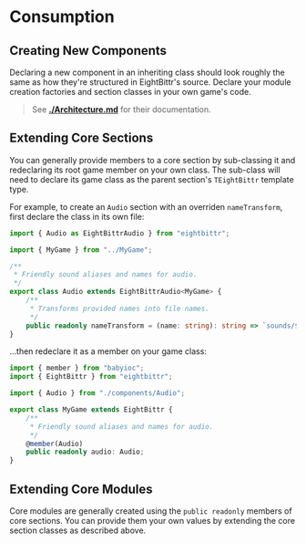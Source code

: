 # Consumption

## Creating New Components

Declaring a new component in an inheriting class should look roughly the same as how they're structured in EightBittr's source.
Declare your module creation factories and section classes in your own game's code.

> See **[./Architecture.md](./Architecture.md)** for their documentation.

## Extending Core Sections

You can generally provide members to a core section by sub-classing it and redeclaring its root game member on your own class.
The sub-class will need to declare its game class as the parent section's `TEightBittr` template type.

For example, to create an `Audio` section with an overriden `nameTransform`, first declare the class in its own file:

```ts
import { Audio as EightBittrAudio } from "eightbittr";

import { MyGame } from "../MyGame";

/**
 * Friendly sound aliases and names for audio.
 */
export class Audio extends EightBittrAudio<MyGame> {
    /**
     * Transforms provided names into file names.
     */
    public readonly nameTransform = (name: string): string => `sounds/${name}.mp3`;
}
```

...then redeclare it as a member on your game class:

```ts
import { member } from "babyioc";
import { EightBittr } from "eightbittr";

import { Audio } from "./components/Audio";

export class MyGame extends EightBittr {
    /**
     * Friendly sound aliases and names for audio.
     */
    @member(Audio)
    public readonly audio: Audio;
}
```

## Extending Core Modules

Core modules are generally created using the `public readonly` members of core sections.
You can provide them your own values by extending the core section classes as described above.
